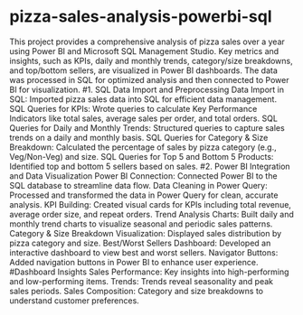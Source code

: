 # pizza-sales-analysis-powerbi-sql
This project provides a comprehensive analysis of pizza sales over a year using Power BI and Microsoft SQL Management Studio. Key metrics and insights, such as KPIs, daily and monthly trends, category/size breakdowns, and top/bottom sellers, are visualized in Power BI dashboards. The data was processed in SQL for optimized analysis and then connected to Power BI for visualization.
#1. SQL Data Import and Preprocessing
Data Import in SQL: Imported pizza sales data into SQL for efficient data management.
SQL Queries for KPIs: Wrote queries to calculate Key Performance Indicators like total sales, average sales per order, and total orders.
SQL Queries for Daily and Monthly Trends: Structured queries to capture sales trends on a daily and monthly basis.
SQL Queries for Category & Size Breakdown: Calculated the percentage of sales by pizza category (e.g., Veg/Non-Veg) and size.
SQL Queries for Top 5 and Bottom 5 Products: Identified top and bottom 5 sellers based on sales.
#2. Power BI Integration and Data Visualization
Power BI Connection: Connected Power BI to the SQL database to streamline data flow.
Data Cleaning in Power Query: Processed and transformed the data in Power Query for clean, accurate analysis.
KPI Building: Created visual cards for KPIs including total revenue, average order size, and repeat orders.
Trend Analysis Charts: Built daily and monthly trend charts to visualize seasonal and periodic sales patterns.
Category & Size Breakdown Visualization: Displayed sales distribution by pizza category and size.
Best/Worst Sellers Dashboard: Developed an interactive dashboard to view best and worst sellers.
Navigator Buttons: Added navigation buttons in Power BI to enhance user experience.
#Dashboard Insights
Sales Performance: Key insights into high-performing and low-performing items.
Trends: Trends reveal seasonality and peak sales periods.
Sales Composition: Category and size breakdowns to understand customer preferences.
